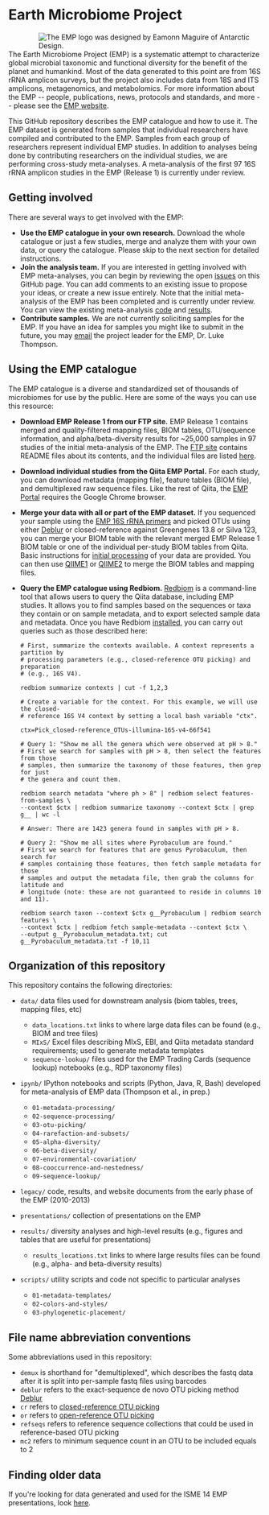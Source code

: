 Earth Microbiome Project
========================

<div style="float: right; margin-left: 30px;"><img title="The EMP logo was designed by Eamonn Maguire of Antarctic Design." style="float: right;margin-left: 30px;" src="http://www.earthmicrobiome.org/files/2011/01/EMP-green-small.png" align=right /></div>

The Earth Microbiome Project (EMP) is a systematic attempt to characterize global microbial taxonomic and functional diversity for the benefit of the planet and humankind. Most of the data generated to this point are from 16S rRNA amplicon surveys, but the project also includes data from 18S and ITS amplicons, metagenomics, and metabolomics. For more information about the EMP -- people, publications, news, protocols and standards, and more -- please see the [EMP website](http://www.earthmicrobiome.org/).

This GitHub repository describes the EMP catalogue and how to use it. The EMP dataset is generated from samples that individual researchers have compiled and contributed to the EMP. Samples from each group of researchers represent individual EMP studies. In addition to analyses being done by contributing researchers on the individual studies, we are performing cross-study meta-analyses. A meta-analysis of the first 97 16S rRNA amplicon studies in the EMP (Release 1) is currently under review.

Getting involved
----------------

There are several ways to get involved with the EMP:

* **Use the EMP catalogue in your own research.** Download the whole catalogue or just a few studies, merge and analyze them with your own data, or query the catalogue. Please skip to the next section for detailed instructions.
* **Join the analysis team.** If you are interested in getting involved with EMP meta-analyses, you can begin by reviewing the open [issues](https://github.com/EarthMicrobiomeProject/emp/issues) on this GitHub page. You can add comments to an existing issue to propose your ideas, or create a new issue entirely. Note that the initial meta-analysis of the EMP has been completed and is currently under review. You can view the existing meta-analysis [code](https://github.com/biocore/emp/tree/master/ipynb) and [results](https://github.com/biocore/emp/tree/master/results).
* **Contribute samples.** We are not currently soliciting samples for the EMP. If you have an idea for samples you might like to submit in the future, you may [email](mailto:lukethompson@gmail.com) the project leader for the EMP, Dr. Luke Thompson.

Using the EMP catalogue
-----------------------

The EMP catalogue is a diverse and standardized set of thousands of microbiomes for use by the public. Here are some of the ways you can use this resource:

* **Download EMP Release 1 from our FTP site.** EMP Release 1 contains merged and quality-filtered mapping files, BIOM tables, OTU/sequence information, and alpha/beta-diversity results for ~25,000 samples in 97 studies of the initial meta-analysis of the EMP. The [FTP site](ftp://ftp.microbio.me/emp/release1) contains README files about its contents, and the individual files are listed [here](https://github.com/biocore/emp/blob/master/data/data_locations.txt).
* **Download individual studies from the Qiita EMP Portal.** For each study, you can download metadata (mapping file), feature tables (BIOM file), and demultiplexed raw sequence files. Like the rest of Qiita, the [EMP Portal](https://qiita.ucsd.edu/emp/) requires the Google Chrome browser.
* **Merge your data with all or part of the EMP dataset.** If you sequenced your sample using the [EMP 16S rRNA primers](http://www.earthmicrobiome.org/protocols-and-standards/16s/) and picked OTUs using either [Deblur](http://msystems.asm.org/content/2/2/e00191-16) or closed-reference against Greengenes 13.8 or Silva 123, you can merge your BIOM table with the relevant merged EMP Release 1 BIOM table or one of the individual per-study BIOM tables from Qiita. Basic instructions for [initial processing](http://www.earthmicrobiome.org/protocols-and-standards/initial-qiime-processing/) of your data are provided. You can then use [QIIME1](http://qiime.org/) or [QIIME2](https://qiime2.org/) to merge the BIOM tables and mapping files.
* **Query the EMP catalogue using Redbiom.** [Redbiom](https://github.com/biocore/redbiom) is a command-line tool that allows users to query the Qiita database, including EMP studies. It allows you to find samples based on the sequences or taxa they contain or on sample metadata, and to export selected sample data and metadata. Once you have Redbiom [installed](https://github.com/biocore/redbiom#installation), you can carry out queries such as those described here:

    ```
    # First, summarize the contexts available. A context represents a partition by 
    # processing parameters (e.g., closed-reference OTU picking) and preparation 
    # (e.g., 16S V4).
    
    redbiom summarize contexts | cut -f 1,2,3
    
    # Create a variable for the context. For this example, we will use the closed-
    # reference 16S V4 context by setting a local bash variable "ctx". 
    
    ctx=Pick_closed-reference_OTUs-illumina-16S-v4-66f541
    
    # Query 1: "Show me all the genera which were observed at pH > 8."
    # First we search for samples with pH > 8, then select the features from those 
    # samples, then summarize the taxonomy of those features, then grep for just 
    # the genera and count them.
    
    redbiom search metadata "where ph > 8" | redbiom select features-from-samples \
    --context $ctx | redbiom summarize taxonomy --context $ctx | grep g__ | wc -l
    
    # Answer: There are 1423 genera found in samples with pH > 8.
    
    # Query 2: "Show me all sites where Pyrobaculum are found." 
    # First we search for features that are genus Pyrobaculum, then search for 
    # samples containing those features, then fetch sample metadata for those 
    # samples and output the metadata file, then grab the columns for latitude and 
    # longitude (note: these are not guaranteed to reside in columns 10 and 11).
    
    redbiom search taxon --context $ctx g__Pyrobaculum | redbiom search features \
    --context $ctx | redbiom fetch sample-metadata --context $ctx \
    --output g__Pyrobaculum_metadata.txt; cut g__Pyrobaculum_metadata.txt -f 10,11
    ```

Organization of this repository
-------------------------------

This repository contains the following directories:

* `data/` data files used for downstream analysis (biom tables, trees, mapping files, etc)
    - `data_locations.txt` links to where large data files can be found (e.g., BIOM and tree files)
    - `MIxS/` Excel files describing MIxS, EBI, and Qiita metadata standard requirements; used to generate metadata templates
    - `sequence-lookup/` files used for the EMP Trading Cards (sequence lookup) notebooks (e.g., RDP taxonomy files)

* `ipynb/` IPython notebooks and scripts (Python, Java, R, Bash) developed for meta-analysis of EMP data (Thompson et al., in prep.)
    - `01-metadata-processing/`
    - `02-sequence-processing/`
    - `03-otu-picking/`
    - `04-rarefaction-and-subsets/`
    - `05-alpha-diversity/`
    - `06-beta-diversity/`
    - `07-environmental-covariation/`
    - `08-cooccurrence-and-nestedness/`
    - `09-sequence-lookup/`

* `legacy/` code, results, and website documents from the early phase of the EMP (2010-2013)

* `presentations/` collection of presentations on the EMP

* `results/` diversity analyses and high-level results (e.g., figures and tables that are useful for presentations)
    - `results_locations.txt` links to where large results files can be found (e.g., alpha- and beta-diversity results)

* `scripts/` utility scripts and code not specific to particular analyses
    - `01-metadata-templates/`
    - `02-colors-and-styles/`
    - `03-phylogenetic-placement/`

File name abbreviation conventions
----------------------------------

Some abbreviations used in this repository:

* `demux` is shorthand for "demultiplexed", which describes the fastq data after it is split into per-sample fastq files using barcodes
* `deblur` refers to the exact-sequence de novo OTU picking method [Deblur](https://github.com/cuttlefishh/deblur)
* `cr` refers to [closed-reference OTU picking](http://qiime.org/tutorials/otu_picking.html#closed-reference-otu-picking)
* `or` refers to [open-reference OTU picking](http://qiime.org/tutorials/otu_picking.html#open-reference-otu-picking)
* `refseqs` refers to reference sequence collections that could be used in reference-based OTU picking
* `mc2` refers to minimum sequence count in an OTU to be included equals to 2

Finding older data
------------------

If you're looking for data generated and used for the ISME 14 EMP presentations, look [here](https://github.com/EarthMicrobiomeProject/emp/tree/isme14).


